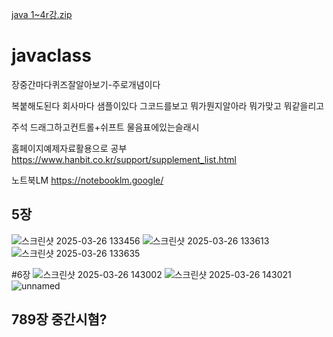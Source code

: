 [java 1~4r강.zip](https://github.com/user-attachments/files/19460372/java.1.4r.zip)
# javaclass

장중간마다퀴즈잘알아보기-주로개념이다

복붙해도된다 회사마다 샘플이있다
그코드를보고 뭐가뭔지알아라 뭐가맞고 뭐같을리고

주석 드래그하고컨트롤+쉬프트 물음표에있는슬래시

홈페이지예제자료활용으로 공부
https://www.hanbit.co.kr/support/supplement_list.html

노트북LM
https://notebooklm.google/

## 5장 
![스크린샷 2025-03-26 133456](https://github.com/user-attachments/assets/4574c29b-3a73-426f-9b19-90d8a9c32119)
![스크린샷 2025-03-26 133613](https://github.com/user-attachments/assets/9b144f7f-5687-4e1c-b9d2-449ed051f26b)
![스크린샷 2025-03-26 133635](https://github.com/user-attachments/assets/af98e894-143c-4971-8ed1-3770df3f0d5d)

#6장
![스크린샷 2025-03-26 143002](https://github.com/user-attachments/assets/d966f69b-8a48-4d9b-8c98-bda2f5afb547)
![스크린샷 2025-03-26 143021](https://github.com/user-attachments/assets/1d2eb059-8280-492c-8783-689e1ae4048e)
![unnamed](https://github.com/user-attachments/assets/b775d4df-0760-4db5-bb7d-189a1b3eb3e7)
## 789장 중간시혐?
